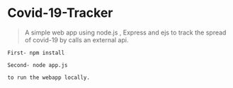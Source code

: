 # Covid-19-Tracker
> A simple web app using node.js , Express and ejs to track the spread of covid-19 by calls an external api.

`First- npm install`

`Second- node app.js`

`to run the webapp locally.`
